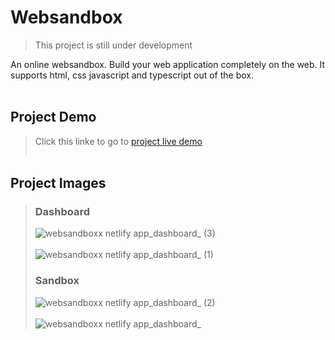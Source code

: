 # Websandbox

>This project is still under development <br/>

An online websandbox. Build your web application completely on the web. It supports html, css javascript and typescript out of the box.  
<br/>

## Project Demo
> Click this linke to go to <a href="https://websandboxx.netlify.app" targe="_blank">project live demo</a> <br/><br/>
## Project Images
> ### Dashboard 
> ![websandboxx netlify app_dashboard_ (3)](https://github.com/ogayanfe/websandbox/assets/95624629/86b866b5-b5a5-472b-8dc6-4404dd630398) <br/><br/>
> ![websandboxx netlify app_dashboard_ (1)](https://github.com/ogayanfe/websandbox/assets/95624629/9c67f93e-4286-4bb6-8fcb-3bbcc4a0c05e) <br/>
> ### Sandbox
> ![websandboxx netlify app_dashboard_ (2)](https://github.com/ogayanfe/websandbox/assets/95624629/1472ecb2-2957-4281-a34c-d77187bd9e4a) <br/><br/>
> ![websandboxx netlify app_dashboard_](https://github.com/ogayanfe/websandbox/assets/95624629/08663cb9-32ae-4b0f-bb79-26c62c8499a8)


